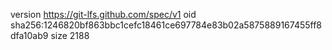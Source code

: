 version https://git-lfs.github.com/spec/v1
oid sha256:1246820bf863bbc1cefc18461ce697784e83b02a5875889167455ff8dfa10ab9
size 2188
